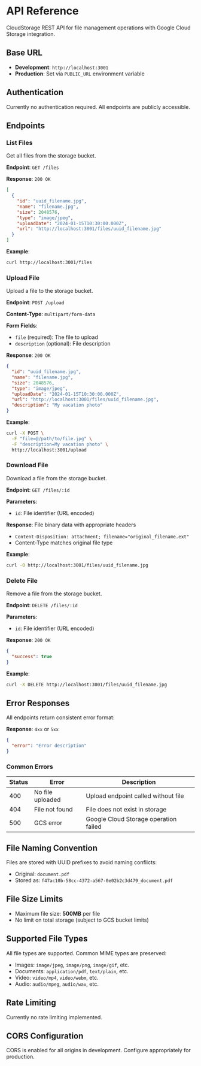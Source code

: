 # API Reference

CloudStorage REST API for file management operations with Google Cloud Storage integration.

## Base URL
- **Development**: `http://localhost:3001`
- **Production**: Set via `PUBLIC_URL` environment variable

## Authentication
Currently no authentication required. All endpoints are publicly accessible.

## Endpoints

### List Files
Get all files from the storage bucket.

**Endpoint**: `GET /files`

**Response**: `200 OK`
```json
[
  {
    "id": "uuid_filename.jpg",
    "name": "filename.jpg", 
    "size": 2048576,
    "type": "image/jpeg",
    "uploadDate": "2024-01-15T10:30:00.000Z",
    "url": "http://localhost:3001/files/uuid_filename.jpg"
  }
]
```

**Example**:
```bash
curl http://localhost:3001/files
```

### Upload File
Upload a file to the storage bucket.

**Endpoint**: `POST /upload`

**Content-Type**: `multipart/form-data`

**Form Fields**:
- `file` (required): The file to upload
- `description` (optional): File description

**Response**: `200 OK`
```json
{
  "id": "uuid_filename.jpg",
  "name": "filename.jpg",
  "size": 2048576,
  "type": "image/jpeg", 
  "uploadDate": "2024-01-15T10:30:00.000Z",
  "url": "http://localhost:3001/files/uuid_filename.jpg",
  "description": "My vacation photo"
}
```

**Example**:
```bash
curl -X POST \
  -F "file=@/path/to/file.jpg" \
  -F "description=My vacation photo" \
  http://localhost:3001/upload
```

### Download File
Download a file from the storage bucket.

**Endpoint**: `GET /files/:id`

**Parameters**:
- `id`: File identifier (URL encoded)

**Response**: File binary data with appropriate headers
- `Content-Disposition: attachment; filename="original_filename.ext"`
- Content-Type matches original file type

**Example**:
```bash
curl -O http://localhost:3001/files/uuid_filename.jpg
```

### Delete File
Remove a file from the storage bucket.

**Endpoint**: `DELETE /files/:id`

**Parameters**:
- `id`: File identifier (URL encoded)

**Response**: `200 OK`
```json
{
  "success": true
}
```

**Example**:
```bash
curl -X DELETE http://localhost:3001/files/uuid_filename.jpg
```

## Error Responses

All endpoints return consistent error format:

**Response**: `4xx` or `5xx`
```json
{
  "error": "Error description"
}
```

### Common Errors

| Status | Error | Description |
|--------|-------|-------------|
| 400 | No file uploaded | Upload endpoint called without file |
| 404 | File not found | File does not exist in storage |
| 500 | GCS error | Google Cloud Storage operation failed |

## File Naming Convention
Files are stored with UUID prefixes to avoid naming conflicts:
- Original: `document.pdf`  
- Stored as: `f47ac10b-58cc-4372-a567-0e02b2c3d479_document.pdf`

## File Size Limits
- Maximum file size: **500MB** per file
- No limit on total storage (subject to GCS bucket limits)

## Supported File Types
All file types are supported. Common MIME types are preserved:
- Images: `image/jpeg`, `image/png`, `image/gif`, etc.
- Documents: `application/pdf`, `text/plain`, etc.
- Video: `video/mp4`, `video/webm`, etc.
- Audio: `audio/mpeg`, `audio/wav`, etc.

## Rate Limiting
Currently no rate limiting implemented.

## CORS Configuration
CORS is enabled for all origins in development. Configure appropriately for production.